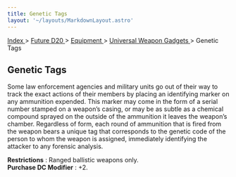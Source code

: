 ```yaml
---
title: Genetic Tags
layout: '~/layouts/MarkdownLayout.astro'
---
```


[ Index ](/) > [ Future D20 ](/future.d20.srd) > [ Equipment ](/future.d20.srd/equipment) > [ Universal Weapon Gadgets ](/future.d20.srd/equipment/gadgets.universal.weapons) > Genetic Tags

##  Genetic Tags

Some law enforcement agencies and military units go out of their way to track
the exact actions of their members by placing an identifying marker on any
ammunition expended. This marker may come in the form of a serial number
stamped on a weapon’s casing, or may be as subtle as a chemical compound
sprayed on the outside of the ammunition it leaves the weapon’s chamber.
Regardless of form, each round of ammunition that is fired from the weapon
bears a unique tag that corresponds to the genetic code of the person to whom
the weapon is assigned, immediately identifying the attacker to any forensic
analysis.

**Restrictions** : Ranged ballistic weapons only.  
**Purchase DC Modifier** : +2.

